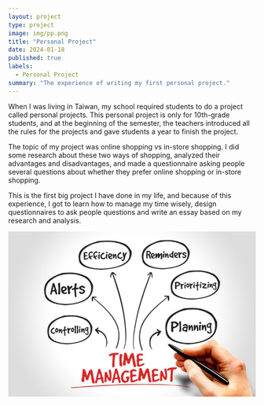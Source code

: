 ```yaml
---
layout: project
type: project
image: img/pp.png
title: "Personal Project"
date: 2024-01-18
published: true
labels:
  - Personal Project
summary: "The experience of writing my first personal project."
---
```


When I was living in Taiwan, my school required students to do a project called personal projects. This personal project is only for 10th-grade students, and at the beginning of the semester, the teachers introduced all the rules for the projects and gave students a year to finish the project.

The topic of my project was online shopping vs in-store shopping. I did some research about these two ways of shopping, analyzed their advantages and disadvantages, and made a questionnaire asking people several questions about whether they prefer online shopping or in-store shopping.

This is the first big project I have done in my life, and because of this experience, I got to learn how to manage my time wisely, design questionnaires to ask people questions and write an essay based on my research and analysis.

<img class="img-fluid" src="../img/time-management.jpg">

